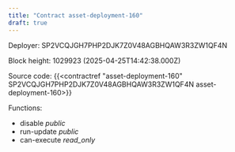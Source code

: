 ```yaml
---
title: "Contract asset-deployment-160"
draft: true
---
```

Deployer: SP2VCQJGH7PHP2DJK7Z0V48AGBHQAW3R3ZW1QF4N


 



Block height: 1029923 (2025-04-25T14:42:38.000Z)

Source code: {{<contractref "asset-deployment-160" SP2VCQJGH7PHP2DJK7Z0V48AGBHQAW3R3ZW1QF4N asset-deployment-160>}}

Functions:

* disable _public_
* run-update _public_
* can-execute _read_only_
